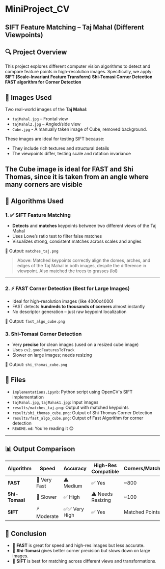 # MiniProject_CV
## SIFT Feature Matching – Taj Mahal (Different Viewpoints)

## 🔍 Project Overview
This project explores different computer vision algorithms to detect and compare feature points in high-resolution images. Specifically, we apply:
**SIFT (Scale-Invariant Feature Transform)**
**Shi-Tomasi Corner Detection** 
**FAST algorithm for Corner Detection** 

## 📸 Images Used

Two real-world images of the **Taj Mahal**:
- `tajMahal.jpg` – Frontal view
- `tajMahal2.jpg` – Angled/side view
- `Cube.jpg`  - A manually taken image of Cube, removed background.
  
These images are ideal for testing SIFT because:
- They include rich textures and structural details
- The viewpoints differ, testing scale and rotation invariance

The Cube image is ideal for FAST and Shi Thomas, since it is taken from an angle where many corners are visible 
---

## 🧠 Algorithms Used

### 1. ✅ SIFT Feature Matching

- **Detects** and **matches** keypoints between two different views of the Taj Mahal
- Uses Lowe’s ratio test to filter false matches
- Visualizes strong, consistent matches across scales and angles

📁 Output:
``matches_taj.png``

> Above: Matched keypoints correctly align the domes, arches, and edges of the Taj Mahal in both images, despite the difference in viewpoint. Also matched the trees to grasses (lol) 

---

### 2. ⚡ FAST Corner Detection (Best for Large Images)

- Ideal for high-resolution images (like 4000x4000)
- FAST detects **hundreds to thousands of corners** almost instantly
- No descriptor generation – just raw keypoint localization

📁 Output:
``fast_algo_cube.png``

### 3. Shi-Tomasi Corner Detection

- Very **precise** for clean images (used on a resized cube image)  
- Uses `cv2.goodFeaturesToTrack`  
- Slower on large images; needs resizing 

📁 Output:
``shi_thomas_cube.png``

## 📁 Files

- `implementations.ipynb`: Python script using OpenCV's SIFT implementation
- `tajMahal.jpg`, `tajMahak1.jpg`: Input images
- `results/matches_taj.png`: Output with matched keypoints
- `result/shi_thomas_cube.png`: Output of Shi Thomas Corner Detection 
- `results/fast_algo_cube.png`: Output of Fast Algorithm for corner detection
- `README.md`: You're reading it 😊

---


## 📊 Output Comparison

| Algorithm     | Speed        | Accuracy      | High-Res Compatible | Corners/Matches |
|---------------|--------------|---------------|----------------------|-----------------|
| **FAST**      | 🚀 Very Fast | ⚠️ Medium     | ✅ Yes               | ~800            |
| **Shi-Tomasi**| 🐢 Slower    | ✅ High       | ⚠️ Needs Resizing    | ~100            |
| **SIFT**      | ⚡ Moderate   | ✅✅ Very High | ✅ Yes               | Matched Points  |


## 🧠 Conclusion

- 🔹 **FAST** is great for speed and high-res images but less accurate.  
- 🔹 **Shi-Tomasi** gives better corner precision but slows down on large images.  
- 🔹 **SIFT** is best for matching across different views and transformations.  



